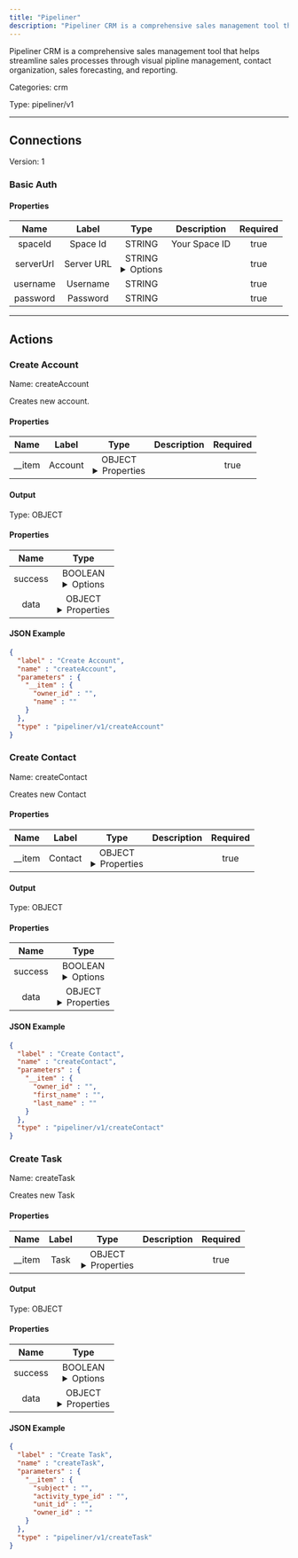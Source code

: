 ```yaml
---
title: "Pipeliner"
description: "Pipeliner CRM is a comprehensive sales management tool that helps streamline sales processes through visual pipline management, contact organization, sales forecasting, and reporting."
---
```


Pipeliner CRM is a comprehensive sales management tool that helps streamline sales processes through visual pipline management, contact organization, sales forecasting, and reporting.


Categories: crm


Type: pipeliner/v1

<hr />



## Connections

Version: 1


### Basic Auth

#### Properties

|      Name       |      Label     |     Type     |     Description     | Required |
|:---------------:|:--------------:|:------------:|:-------------------:|:--------:|
| spaceId | Space Id | STRING | Your Space ID | true |
| serverUrl | Server URL | STRING <details> <summary> Options </summary> https://us-east.api.pipelinersales.com/api/v100/rest/spaces/, https://eu-central.api.pipelinersales.com/api/v100/rest/spaces/, https://ca-central.api.pipelinersales.com/api/v100/rest/spaces/, https://ap-southeast.api.pipelinersales.com/api/v100/rest/spaces/ </details> |  | true |
| username | Username | STRING |  | true |
| password | Password | STRING |  | true |





<hr />



## Actions


### Create Account
Name: createAccount

Creates new account.

#### Properties

|      Name       |      Label     |     Type     |     Description     | Required |
|:---------------:|:--------------:|:------------:|:-------------------:|:--------:|
| __item | Account | OBJECT <details> <summary> Properties </summary> {STRING\(owner_id), STRING\(name)} </details> |  | true |


#### Output



Type: OBJECT


#### Properties

|     Name     |     Type     |
|:------------:|:------------:|
| success | BOOLEAN <details> <summary> Options </summary> true, false </details> |
| data | OBJECT <details> <summary> Properties </summary> {STRING\(id), STRING\(owner_id), STRING\(name)} </details> |




#### JSON Example
```json
{
  "label" : "Create Account",
  "name" : "createAccount",
  "parameters" : {
    "__item" : {
      "owner_id" : "",
      "name" : ""
    }
  },
  "type" : "pipeliner/v1/createAccount"
}
```


### Create Contact
Name: createContact

Creates new Contact

#### Properties

|      Name       |      Label     |     Type     |     Description     | Required |
|:---------------:|:--------------:|:------------:|:-------------------:|:--------:|
| __item | Contact | OBJECT <details> <summary> Properties </summary> {STRING\(owner_id), STRING\(first_name), STRING\(last_name)} </details> |  | true |


#### Output



Type: OBJECT


#### Properties

|     Name     |     Type     |
|:------------:|:------------:|
| success | BOOLEAN <details> <summary> Options </summary> true, false </details> |
| data | OBJECT <details> <summary> Properties </summary> {STRING\(id), STRING\(owner_id), STRING\(first_name), STRING\(last_name)} </details> |




#### JSON Example
```json
{
  "label" : "Create Contact",
  "name" : "createContact",
  "parameters" : {
    "__item" : {
      "owner_id" : "",
      "first_name" : "",
      "last_name" : ""
    }
  },
  "type" : "pipeliner/v1/createContact"
}
```


### Create Task
Name: createTask

Creates new Task

#### Properties

|      Name       |      Label     |     Type     |     Description     | Required |
|:---------------:|:--------------:|:------------:|:-------------------:|:--------:|
| __item | Task | OBJECT <details> <summary> Properties </summary> {STRING\(subject), STRING\(activity_type_id), STRING\(unit_id), STRING\(owner_id)} </details> |  | true |


#### Output



Type: OBJECT


#### Properties

|     Name     |     Type     |
|:------------:|:------------:|
| success | BOOLEAN <details> <summary> Options </summary> true, false </details> |
| data | OBJECT <details> <summary> Properties </summary> {STRING\(id), STRING\(subject), STRING\(activity_type_id), STRING\(unit_id), STRING\(owner_id)} </details> |




#### JSON Example
```json
{
  "label" : "Create Task",
  "name" : "createTask",
  "parameters" : {
    "__item" : {
      "subject" : "",
      "activity_type_id" : "",
      "unit_id" : "",
      "owner_id" : ""
    }
  },
  "type" : "pipeliner/v1/createTask"
}
```




